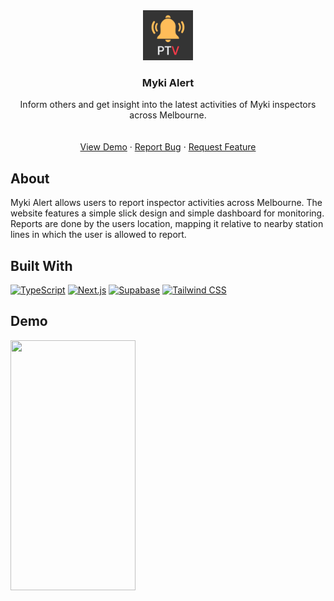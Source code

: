 <div align="center">
  <a href="">
    <img src="/public/logo-192.png" alt="Logo" width="80" height="80">
  </a>

  <h3 align="center">Myki Alert</h3>

  <p align="center">
    Inform others and get insight into the latest activities of Myki inspectors across Melbourne.
    <br />
    <br />
    <br />
    <a href="https://www.youtube.com/shorts/iBATW2haJl8">View Demo</a>
    &middot;
    <a href="https://github.com/vjy02/myki-ops/issues/new?labels=bug&template=bug-report---.md">Report Bug</a>
    &middot;
    <a href="https://github.com/vjy02/myki-ops/issues/new?labels=enhancement&template=feature-request---.md">Request Feature</a>
  </p>
</div>

## About
Myki Alert allows users to report inspector activities across Melbourne. The website features a simple slick design and simple dashboard for monitoring. Reports are done by the users location, mapping it relative to nearby station lines in which the user is allowed to report.

## Built With
[![TypeScript](https://img.shields.io/badge/TypeScript-3178C6?logo=typescript&logoColor=white)](#)
[![Next.js](https://img.shields.io/badge/Next.js-000000?logo=nextdotjs&logoColor=white)](#)
[![Supabase](https://img.shields.io/badge/Supabase-3ECF8E?logo=supabase&logoColor=white)](#)
[![Tailwind CSS](https://img.shields.io/badge/Tailwind%20CSS-06B6D4?logo=tailwindcss&logoColor=white)](#)

## Demo
<img src="https://github.com/user-attachments/assets/2b331b36-6377-42f3-a819-dbf5a1acf85a" width="200" height="400" />
